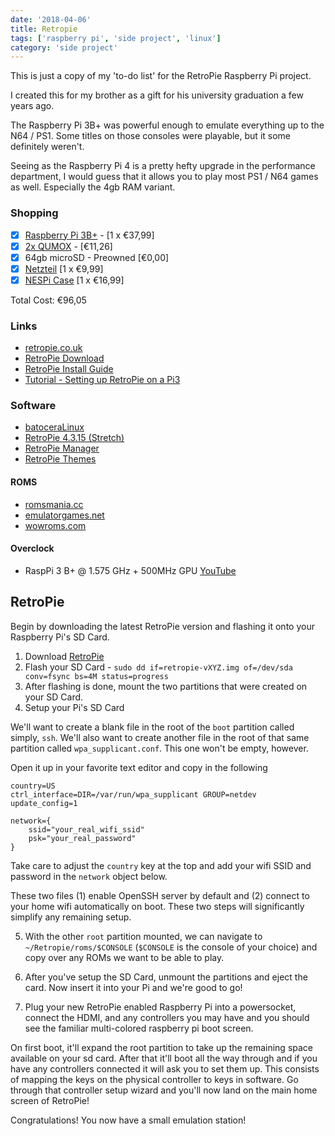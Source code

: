 ```yaml
---
date: '2018-04-06'
title: Retropie
tags: ['raspberry pi', 'side project', 'linux']
category: 'side project'
---
```


This is just a copy of my 'to-do list' for the RetroPie Raspberry Pi project.

I created this for my brother as a gift for his university graduation a few years ago.

The Raspberry Pi 3B+ was powerful enough to emulate everything up to the N64 / PS1. Some titles on those consoles were playable, but it some definitely weren't.

Seeing as the Raspberry Pi 4 is a pretty hefty upgrade in the performance department, I would guess that it allows you to play most PS1 / N64 games as well. Especially the 4gb RAM variant.

### Shopping

- [x] [Raspberry Pi 3B+](https://www.conrad.de/de/raspberry-pi-3-model-b-1-gb-ohne-betriebssystem-1668026.html) - [1 x €37,99]
- [x] [2x QUMOX](https://www.amazon.de/gp/product/B00PL271Y0/ref=oh_aui_detailpage_o01_s00?ie=UTF8&psc=1) - [€11,26]
- [x] 64gb microSD - Preowned [€0,00]
- [x] [Netzteil](https://www.conrad.de/de/raspberry-pi-netzteil-schwarz-sp-5c-raspberry-pi-3-b-micro-usb-5-vdc-2500-ma-1462834.html) [1 x €9,99]
- [x] [NESPi Case](https://www.amazon.de/gp/product/B076BJBLZD/ref=oh_aui_detailpage_o00_s00?ie=UTF8&psc=1) [1 x €16,99]

Total Cost: €96,05

### Links

- [retropie.co.uk](http://retropie.co.uk)
- [RetroPie Download](https://retropie.org.uk/download/)
- [RetroPie Install Guide](https://retropie.org.uk/docs/First-Installation/)
- [Tutorial - Setting up RetroPie on a Pi3](https://youtube.com/watch?v=xvYX_7iRRI0)

### Software

- [batoceraLinux](https://batocera-linux.xorhub.com/)
- [RetroPie 4.3.15 (Stretch)](https://retropie.org.uk/forum/topic/16307/retropie-4-3-15-stretch-images-for-testing)
- [RetroPie Manager](https://github.com/botolo78/RetroPie-Manager)
- [RetroPie Themes](https://github.com/RetroPie/RetroPie-Setup/wiki/themes)

#### ROMS

- [romsmania.cc](https://romsmania.cc)
- [emulatorgames.net](https://emulatorgames.net)
- [wowroms.com](https://wowroms.com)

#### Overclock

- RaspPi 3 B+ @ 1.575 GHz + 500MHz GPU [YouTube](https://youtube.com/watch?v=aT0OX8TXRCM)

## RetroPie

Begin by downloading the latest RetroPie version and flashing it onto your Raspberry Pi's SD Card.

1. Download [RetroPie](https://retropie.org.uk/download/)
2. Flash your SD Card - `sudo dd if=retropie-vXYZ.img of=/dev/sda conv=fsync bs=4M status=progress`
3. After flashing is done, mount the two partitions that were created on your SD Card.
4. Setup your Pi's SD Card

We'll want to create a blank file in the root of the `boot` partition called simply, `ssh`. We'll also want to create another file in the root of that same partition called `wpa_supplicant.conf`. This one won't be empty, however.

Open it up in your favorite text editor and copy in the following

```
country=US
ctrl_interface=DIR=/var/run/wpa_supplicant GROUP=netdev
update_config=1

network={
    ssid="your_real_wifi_ssid"
    psk="your_real_password"
}
```

Take care to adjust the `country` key at the top and add your wifi SSID and password in the `network` object below.

These two files (1) enable OpenSSH server by default and (2) connect to your home wifi automatically on boot. These two steps will significantly simplify any remaining setup.

5. With the other `root` partition mounted, we can navigate to `~/Retropie/roms/$CONSOLE` (`$CONSOLE` is the console of your choice) and copy over any ROMs we want to be able to play.

6. After you've setup the SD Card, unmount the partitions and eject the card. Now insert it into your Pi and we're good to go!
7. Plug your new RetroPie enabled Raspberry Pi into a powersocket, connect the HDMI, and any controllers you may have and you should see the familiar multi-colored raspberry pi boot screen.

On first boot, it'll expand the root partition to take up the remaining space available on your sd card. After that it'll boot all the way through and if you have any controllers connected it will ask you to set them up. This consists of mapping the keys on the physical controller to keys in software. Go through that controller setup wizard and you'll now land on the main home screen of RetroPie!

Congratulations! You now have a small emulation station!
